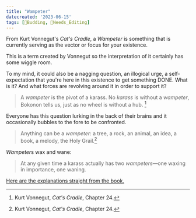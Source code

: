 ```yaml
---
title: "Wampeter"
datecreated: '2023-06-15'
tags: [🌿Budding, 🧹Needs_Editing]
---
```

From Kurt Vonnegut's *Cat's Cradle*, a *Wampeter* is something that is currently serving as the vector or focus for your existence. 

This is a term created by Vonnegut so the interpretation of it certainly has some wiggle room.

To my mind, it could also be a nagging question, an illogical urge, a self-expectation that you're here in this existence to get something DONE. What is it? And what forces are revolving around it in order to support it?

>A  *wampeter* is the pivot of a karass. No *karass* is without a *wampeter*, Bokonon tells us, just as no wheel is without a hub. [^1]

[^1]: Kurt Vonnegut, *Cat's Cradle*, Chapter 24.

Everyone has this question lurking in the back of their brains and it occasionally bubbles to the fore to be confronted.

>Anything can be a *wampeter*: a tree, a rock, an animal, an idea, a book, a melody, the Holy Grail.[^2]

[^2]: Kurt Vonnegut, *Cat's Cradle*, Chapter 24.

*Wampeter*s wax and wane:

 >At any given time a karass actually has two *wampeters*—one waxing in importance, one waning.

[Here are the explanations straight from the book.](https://catscradle.neocities.org/chapter-24.html)

